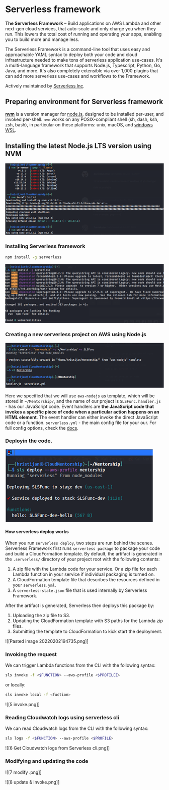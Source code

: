 
# Serverless framework
**The Serverless Framework** – Build applications on AWS Lambda and other next-gen cloud services, that auto-scale and only charge you when they run. This lowers the total cost of running and operating your apps, enabling you to build more and manage less.

The Serverless Framework is a command-line tool that uses easy and approachable YAML syntax to deploy both your code and cloud infrastructure needed to make tons of serverless application use-cases. It's a multi-language framework that supports Node.js, Typescript, Python, Go, Java, and more. It's also completely extensible via over 1,000 plugins that can add more serverless use-cases and workflows to the Framework.

Actively maintained by [Serverless Inc](https://www.serverless.com/).

## Preparing environment for Serverless framework

**[nvm](https://github.com/nvm-sh/nvm)** is a version manager for [node.js](https://nodejs.org/en/), designed to be installed per-user, and invoked per-shell. `nvm` works on any POSIX-compliant shell (sh, dash, ksh, zsh, bash), in particular on these platforms: unix, macOS, and [windows WSL](https://github.com/nvm-sh/nvm#important-notes).

## Installing the latest Node.js LTS version using NVM
![](https://github.com/x0rCTF/Serverless/blob/main/images/1%20nvm.png)


### Installing Serverless framework 

```bash
npm install -g serverless
```

![](https://github.com/x0rCTF/Serverless/blob/main/images/Pasted%20image%2020220202185259.png)


### Creating a new serverless project on AWS using Node.js

![](https://github.com/x0rCTF/Serverless/blob/main/images/3%20Create%20a%20new%20serverless%20project%20on%20AWS%20using%20Node.png)

Here we specified that we will use `aws-nodejs` as template, which will be stored in `~/Mentorship/`, and the name of our project is `SLSFunc`. 
`handler.js` - has our JavaScript code. Event handlers are **the JavaScript code that invokes a specific piece of code when a particular action happens on an HTML element**. The event handler can either invoke the direct JavaScript code or a function.
`serverless.yml` - the main config file for your our. For full config options, check the [docs](https://www.serverless.com/framework/docs/).

### Deployin the code.

![](https://github.com/x0rCTF/Serverless/blob/main/images/4%20deploy.png)

#### How serverless deploy works
When you run `serverless deploy`, two steps are run behind the scenes. Serverless Framework first runs `serverless package` to package your code and build a CloudFormation template. By default, the artifact is generated in the `.serverless/` directory of your project root with the following contents:

1.  A zip file with the Lambda code for your service. Or a zip file for each Lambda function in your service if individual packaging is turned on.
2.  A CloudFormation template file that describes the resources defined in your `serverless.yml`.
3.  A `serverless-state.json` file that is used internally by Serverless Framework.

After the artifact is generated, Serverless then deploys this package by:

1.  Uploading the zip file to S3.
2.  Updating the CloudFormation template with S3 paths for the Lambda zip files.
3.  Submitting the template to CloudFormation to kick start the deployment.

![[Pasted image 20220202194735.png]]

### Invoking the request

We can trigger Lambda functions from the CLI with the following syntax:

```bash
sls invoke -f <$FUNCTION> --aws-profile <$PROFILEE>
```

or locally:

```bash
sls invoke local -f <fuction>
```

![[5 invoke.png]]

### Reading Cloudwatch logs using serverless cli

 We can read Cloudwatch logs from the CLI with the following syntax:
 ```bash
 sls logs -f <$FUNCTION> --aws-profile <$PROFILE>
 ```


![[6 Get Cloudwatch logs from Serverless cli.png]]

### Modifying and updating the code


![[7 modify .png]]


![[8 update & invoke.png]]
